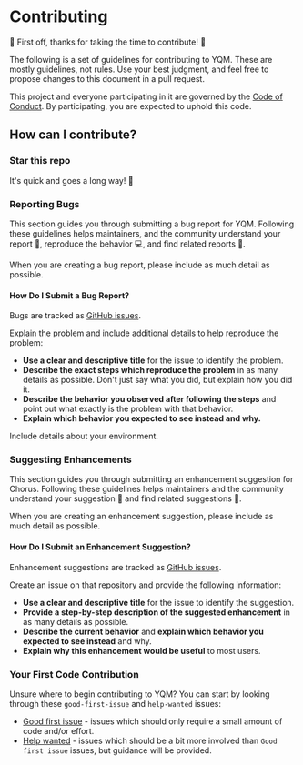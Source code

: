 # Contributing

:tada: First off, thanks for taking the time to contribute! :tada:

The following is a set of guidelines for contributing to YQM. These are mostly guidelines, not rules. Use your best judgment, and feel free to propose changes to this document in a pull request.

This project and everyone participating in it are governed by the [Code of Conduct](/code_of_conduct.md). By participating, you are expected to uphold this code.

## How can I contribute?

### Star this repo

It's quick and goes a long way! :stars:

### Reporting Bugs

This section guides you through submitting a bug report for YQM. Following these guidelines helps maintainers, and the community understand your report :pencil:, reproduce the behavior :computer:, and find related reports :mag_right:.

When you are creating a bug report, please include as much detail as possible.

#### How Do I Submit a Bug Report?

Bugs are tracked as [GitHub issues](https://github.com/cdrani/yqm/issues/).

Explain the problem and include additional details to help reproduce the problem:

* **Use a clear and descriptive title** for the issue to identify the problem.
* **Describe the exact steps which reproduce the problem** in as many details as possible. Don't just say what you did, but explain how you did it.
* **Describe the behavior you observed after following the steps** and point out what exactly is the problem with that behavior.
* **Explain which behavior you expected to see instead and why.**

Include details about your environment.

### Suggesting Enhancements

This section guides you through submitting an enhancement suggestion for Chorus. Following these guidelines helps maintainers and the community understand your suggestion :pencil: and find related suggestions :mag_right:.

When you are creating an enhancement suggestion, please include as much detail as possible.

#### How Do I Submit an Enhancement Suggestion?

Enhancement suggestions are tracked as [GitHub issues](https://github.com/cdrani/yqm/issues/).

Create an issue on that repository and provide the following information:

* **Use a clear and descriptive title** for the issue to identify the suggestion.
* **Provide a step-by-step description of the suggested enhancement** in as many details as possible.
* **Describe the current behavior** and **explain which behavior you expected to see instead** and why.
* **Explain why this enhancement would be useful** to most users.

### Your First Code Contribution

Unsure where to begin contributing to YQM? You can start by looking through these `good-first-issue` and `help-wanted` issues:

* [Good first issue](https://github.com/cdrani/yqm/issues?q=is%3Aopen+is%3Aissue+label%3A%22good+first+issue%22) - issues which should only require a small amount of code and/or effort.
* [Help wanted](https://github.com/cdrani/yqm/issues?q=is%3Aopen+is%3Aissue+label%3A%22help+wanted%22) - issues which should be a bit more involved than `Good first issue` issues, but guidance will be provided.
